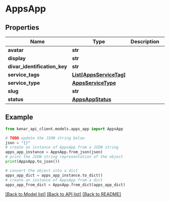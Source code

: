# AppsApp


## Properties

Name | Type | Description | Notes
------------ | ------------- | ------------- | -------------
**avatar** | **str** |  | [optional] 
**display** | **str** |  | [optional] 
**divar_identification_key** | **str** |  | [optional] 
**service_tags** | [**List[AppsServiceTag]**](AppsServiceTag.md) |  | [optional] 
**service_type** | [**AppsServiceType**](AppsServiceType.md) |  | [optional] 
**slug** | **str** |  | [optional] 
**status** | [**AppsAppStatus**](AppsAppStatus.md) |  | [optional] 

## Example

```python
from kenar_api_client.models.apps_app import AppsApp

# TODO update the JSON string below
json = "{}"
# create an instance of AppsApp from a JSON string
apps_app_instance = AppsApp.from_json(json)
# print the JSON string representation of the object
print(AppsApp.to_json())

# convert the object into a dict
apps_app_dict = apps_app_instance.to_dict()
# create an instance of AppsApp from a dict
apps_app_from_dict = AppsApp.from_dict(apps_app_dict)
```
[[Back to Model list]](../README.md#documentation-for-models) [[Back to API list]](../README.md#documentation-for-api-endpoints) [[Back to README]](../README.md)


